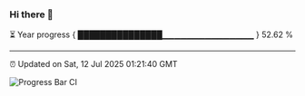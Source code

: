 ### Hi there 👋

⏳ Year progress { ███████████████▁▁▁▁▁▁▁▁▁▁▁▁▁▁▁ } 52.62 %

---

⏰ Updated on Sat, 12 Jul 2025 01:21:40 GMT

![Progress Bar CI](https://github.com/liununu/liununu/workflows/Progress%20Bar%20CI/badge.svg)
